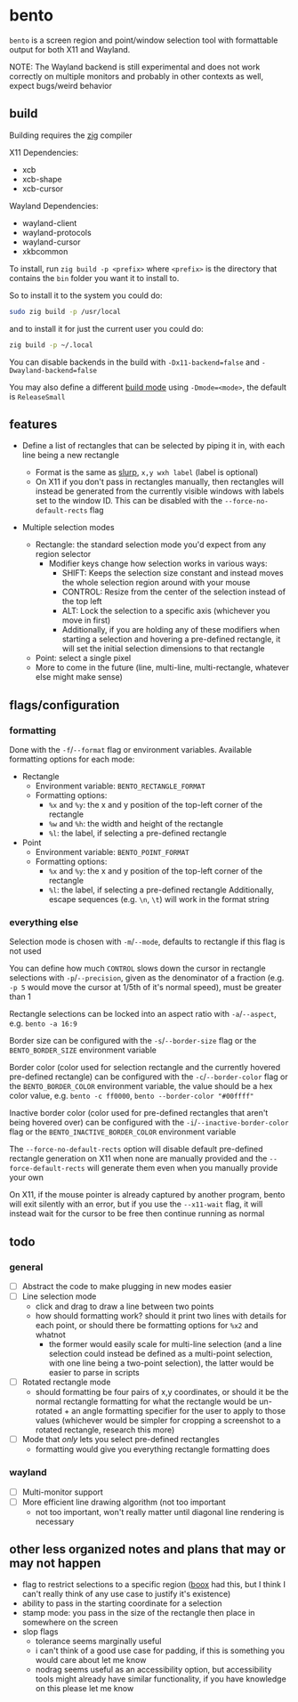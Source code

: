 # bento
`bento` is a screen region and point/window selection tool with formattable output for both X11 and Wayland.

NOTE: The Wayland backend is still experimental and does not work correctly on multiple monitors and probably in other contexts as well, expect bugs/weird behavior

## build
Building requires the [zig](https://ziglang.org) compiler

X11 Dependencies:
- xcb
- xcb-shape
- xcb-cursor

Wayland Dependencies:
- wayland-client
- wayland-protocols
- wayland-cursor
- xkbcommon

To install, run `zig build -p <prefix>` where `<prefix>` is the directory that contains the `bin` folder you want it to install to.

So to install it to the system you could do:
```sh
sudo zig build -p /usr/local
```
and to install it for just the current user you could do:
```sh
zig build -p ~/.local
```

You can disable backends in the build with `-Dx11-backend=false` and `-Dwayland-backend=false`

You may also define a different [build mode](https://ziglang.org/documentation/master/#Build-Mode) using `-Dmode=<mode>`, the default is `ReleaseSmall`

## features
- Define a list of rectangles that can be selected by piping it in, with each line being a new rectangle
    - Format is the same as [slurp](https://github.com/emersion/slurp), `x,y wxh label` (label is optional)
    - On X11 if you don't pass in rectangles manually, then rectangles will instead be generated from the currently visible windows with labels set to the window ID. This can be disabled with the `--force-no-default-rects` flag

- Multiple selection modes
    - Rectangle: the standard selection mode you'd expect from any region selector
        - Modifier keys change how selection works in various ways:
            - SHIFT: Keeps the selection size constant and instead moves the whole selection region around with your mouse
            - CONTROL: Resize from the center of the selection instead of the top left
            - ALT: Lock the selection to a specific axis (whichever you move in first)
            - Additionally, if you are holding any of these modifiers when starting a selection and hovering a pre-defined rectangle, it will set the initial selection dimensions to that rectangle
    - Point: select a single pixel
    - More to come in the future (line, multi-line, multi-rectangle, whatever else might make sense)

## flags/configuration
### formatting
Done with the `-f`/`--format` flag or environment variables. Available formatting options for each mode:
- Rectangle
    - Environment variable: `BENTO_RECTANGLE_FORMAT`
    - Formatting options:
        - `%x` and `%y`: the x and y position of the top-left corner of the rectangle
        - `%w` and `%h`: the width and height of the rectangle
        - `%l`: the label, if selecting a pre-defined rectangle
- Point
    - Environment variable: `BENTO_POINT_FORMAT`
    - Formatting options:
        - `%x` and `%y`: the x and y position of the top-left corner of the rectangle
        - `%l`: the label, if selecting a pre-defined rectangle
Additionally, escape sequences (e.g. `\n`, `\t`) will work in the format string

### everything else

Selection mode is chosen with `-m`/`--mode`, defaults to rectangle if this flag is not used

You can define how much `CONTROL` slows down the cursor in rectangle selections with `-p`/`--precision`, given as the denominator of a fraction (e.g. `-p 5` would move the cursor at 1/5th of it's normal speed), must be greater than 1

Rectangle selections can be locked into an aspect ratio with `-a`/`--aspect`, e.g. `bento -a 16:9`

Border size can be configured with the `-s`/`--border-size` flag or the `BENTO_BORDER_SIZE` environment variable

Border color (color used for selection rectangle and the currently hovered pre-defined rectangle) can be configured with the `-c`/`--border-color` flag or the `BENTO_BORDER_COLOR` environment variable, the value should be a hex color value, e.g. `bento -c ff0000`,  `bento --border-color "#00ffff"`

Inactive border color (color used for pre-defined rectangles that aren't being hovered over) can be configured with the `-i`/`--inactive-border-color` flag or the `BENTO_INACTIVE_BORDER_COLOR` environment variable

The `--force-no-default-rects` option will disable default pre-defined rectangle generation on X11 when none are manually provided and the `--force-default-rects` will generate them even when you manually provide your own

On X11, if the mouse pointer is already captured by another program, bento will exit silently with an error, but if you use the `--x11-wait` flag, it will instead wait for the cursor to be free then continue running as normal

## todo
### general
- [ ] Abstract the code to make plugging in new modes easier
- [ ] Line selection mode
    - click and drag to draw a line between two points
    - how should formatting work? should it print two lines with details for each point, or should there be formatting options for `%x2` and whatnot
        - the former would easily scale for multi-line selection (and a line selection could instead be defined as a multi-point selection, with one line being a two-point selection), the latter would be easier to parse in scripts
- [ ] Rotated rectangle mode
    - should formatting be four pairs of x,y coordinates, or should it be the normal rectangle formatting for what the rectangle would be un-rotated + an angle formatting specifier for the user to apply to those values (whichever would be simpler for cropping a screenshot to a rotated rectangle, research this more)
- [ ] Mode that *only* lets you select pre-defined rectangles
    - formatting would give you everything rectangle formatting does

### wayland
- [ ] Multi-monitor support
- [ ] More efficient line drawing algorithm (not too important
    - not too important, won't really matter until diagonal line rendering is necessary

## other less organized notes and plans that may or may not happen
- flag to restrict selections to a specific region ([boox](https://github.com/BanchouBoo/boox) had this, but I think I can't really think of any use case to justify it's existence)
- ability to pass in the starting coordinate for a selection
- stamp mode: you pass in the size of the rectangle then place in somewhere on the screen
- slop flags
    - tolerance seems marginally useful
    - i can't think of a good use case for padding, if this is something you would care about let me know
    - nodrag seems useful as an accessibility option, but accessibility tools might already have similar functionality, if you have knowledge on this please let me know
